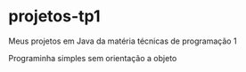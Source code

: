 # projetos-tp1
Meus projetos em Java da matéria técnicas de programação 1

Programinha simples sem orientação a objeto
